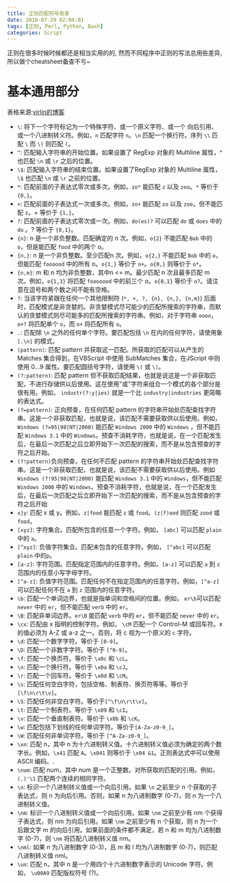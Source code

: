 ```yaml
---
title: 正则匹配符号收录
date: 2018-07-29 02:04:01
tags: [正则, Perl, Python, Bash]
categories: Script
---
```


正则在很多时候时候都还是相当实用的的, 然而不同程序中正则的写法总用些差异, 所以做个cheatsheet备查不亏~

<!-- more -->

# 基本通用部分

表格来源:[yirlin的博客](http://www.cnblogs.com/yirlin/archive/2006/04/12/373222.html)

- `\`: 将下一个字符标记为一个特殊字符、或一个原义字符、或一个 向后引用、或一个八进制转义符。例如，`n` 匹配字符 `n`。`\n` 匹配一个换行符。序列 `\\` 匹配 `\` 而 `\(` 则匹配 `(`。
- `^`: 匹配输入字符串的开始位置。如果设置了 RegExp 对象的 Multiline 属性，^ 也匹配 `\n` 或 `\r` 之后的位置。
- `\$`: 匹配输入字符串的结束位置。如果设置了RegExp 对象的 Multiline 属性，`\$` 也匹配 `\n` 或 `\r` 之前的位置。
- `*`: 匹配前面的子表达式零次或多次。例如，`zo*` 能匹配 `z` 以及 `zoo`。`*` 等价于`{0,}`。
- `+`: 匹配前面的子表达式一次或多次。例如，`zo+` 能匹配 `zo` 以及 `zoo`，但不能匹配 `z`。+ 等价于 `{1,}`。
- `?`: 匹配前面的子表达式零次或一次。例如，`do(es)?` 可以匹配 `do` 或 `does` 中的`do` 。? 等价于 `{0,1}`。
- `{n}`: n 是一个非负整数。匹配确定的 n 次。例如，`o{2}` 不能匹配 `Bob` 中的 `o`，但是能匹配 `food` 中的两个 o。
- `{n,}`: n 是一个非负整数。至少匹配n 次。例如，`o{2,}` 不能匹配 `Bob` 中的 `o`，但能匹配 `foooood` 中的所有 o。`o{1,}` 等价于 `o+`。`o{0,}` 则等价于 `o*`。
- `{n,m}`: m 和 n 均为非负整数，其中n <= m。最少匹配 n 次且最多匹配 m 次。例如，`o{1,3}` 将匹配 `fooooood` 中的前三个 o。`o{0,1}` 等价于 `o?`。请注意在逗号和两个数之间不能有空格。
- `?`: 当该字符紧跟在任何一个其他限制符 (`*, +, ?, {n}, {n,}, {n,m}`) 后面时，匹配模式是非贪婪的。非贪婪模式尽可能少的匹配所搜索的字符串，而默认的贪婪模式则尽可能多的匹配所搜索的字符串。例如，对于字符串 `oooo`，`o+?` 将匹配单个 `o`，而 `o+` 将匹配所有 `o`。
- `.`: 匹配除 `\n` 之外的任何单个字符。要匹配包括 `\n` 在内的任何字符，请使用象 `[.\n]` 的模式。
- `(pattern)`: 匹配 pattern 并获取这一匹配。所获取的匹配可以从产生的 Matches 集合得到，在VBScript 中使用 SubMatches 集合，在JScript 中则使用 $0…$9 属性。要匹配圆括号字符，请使用 `\(` 或 `\)`。
- `(?:pattern)`: 匹配 pattern 但不获取匹配结果，也就是说这是一个非获取匹配，不进行存储供以后使用。这在使用"或"字符来组合一个模式的各个部分是很有用。例如， `industr(?:y|ies)` 就是一个比 `industry|industries` 更简略的表达式。
- `(?=pattern)`: 正向预查，在任何匹配 pattern 的字符串开始处匹配查找字符串。这是一个非获取匹配，也就是说，该匹配不需要获取供以后使用。例如，`Windows (?=95|98|NT|2000)` 能匹配 `Windows 2000` 中的 `Windows` ，但不能匹配 `Windows 3.1` 中的 `Windows`。预查不消耗字符，也就是说，在一个匹配发生后，在最后一次匹配之后立即开始下一次匹配的搜索，而不是从包含预查的字符之后开始。
- `(?!pattern)`负向预查，在任何不匹配 pattern 的字符串开始处匹配查找字符串。这是一个非获取匹配，也就是说，该匹配不需要获取供以后使用。例如`Windows (?!95|98|NT|2000)` 能匹配 `Windows 3.1` 中的 `Windows`，但不能匹配 `Windows 2000` 中的 `Windows`。预查不消耗字符，也就是说，在一个匹配发生后，在最后一次匹配之后立即开始下一次匹配的搜索，而不是从包含预查的字符之后开始
- `x|y`: 匹配 x 或 y。例如，`z|food` 能匹配 `z` 或 `food`。`(z|f)ood` 则匹配 `zood` 或 `food`。
- `[xyz]`: 字符集合。匹配所包含的任意一个字符。例如， `[abc]` 可以匹配 `plain` 中的 `a`。
- `[^xyz]`: 负值字符集合。匹配未包含的任意字符。例如， `[^abc]` 可以匹配 `plain` 中的`p`。
- `[a-z]`: 字符范围。匹配指定范围内的任意字符。例如，`[a-z]` 可以匹配 `a` 到 `z` 范围内的任意小写字母字符。
- `[^a-z]`: 负值字符范围。匹配任何不在指定范围内的任意字符。例如，`[^a-z]` 可以匹配任何不在 `a` 到 `z` 范围内的任意字符。
- `\b`: 匹配一个单词边界，也就是指单词和空格间的位置。例如， `er\b`可以匹配`never` 中的 `er`，但不能匹配 `verb` 中的 `er`。
- `\B`: 匹配非单词边界。`er\B` 能匹配 `verb` 中的 `er`，但不能匹配 `never` 中的 `er`。
- `\cx`: 匹配由 x 指明的控制字符。例如， `\cM` 匹配一个 Control-M 或回车符。x 的值必须为 A-Z 或 a-z 之一。否则，将 c 视为一个原义的 `c` 字符。
- `\d`: 匹配一个数字字符。等价于 `[0-9]`。
- `\D`: 匹配一个非数字字符。等价于 `[^0-9]`。
- `\f`: 匹配一个换页符。等价于 `\x0c` 和 `\cL`。
- `\n`: 匹配一个换行符。等价于 `\x0a` 和 `\cJ`。
- `\r`: 匹配一个回车符。等价于 `\x0d` 和 `\cM`。
- `\s`: 匹配任何空白字符，包括空格、制表符、换页符等等。等价于 `[\f\n\r\t\v]`。
- `\S`: 匹配任何非空白字符。等价于`[^\f\n\r\t\v]`。
- `\t`: 匹配一个制表符。等价于 `\x09` 和 `\cI`。
- `\v`: 匹配一个垂直制表符。等价于 `\x0b` 和 `\cK`。
- `\w`: 匹配包括下划线的任何单词字符。等价于`[A-Za-z0-9_]`。
- `\W`: 匹配任何非单词字符。等价于 `[^A-Za-z0-9_]`。
- `\xn`: 匹配 n，其中 n 为十六进制转义值。十六进制转义值必须为确定的两个数字长。例如，`\x41` 匹配 `A`。`\x041` 则等价于 `\x04 &1`。正则表达式中可以使用 ASCII 编码。.
- `\num`: 匹配 num，其中 num 是一个正整数。对所获取的匹配的引用。例如，`(.)'\1` 匹配两个连续的相同字符。
- `\n`: 标识一个八进制转义值或一个向后引用。如果 `\n` 之前至少 n 个获取的子表达式，则 n 为向后引用。否则，如果 n 为八进制数字 (0-7)，则 n 为一个八进制转义值。
- `\nm`: 标识一个八进制转义值或一个向后引用。如果 `\nm` 之前至少有 nm 个获得子表达式，则 nm 为向后引用。如果 `\nm` 之前至少有 n 个获取，则 n 为一个后跟文字 m 的向后引用。如果前面的条件都不满足，若 n 和 m 均为八进制数字 (0-7)，则 `\nm` 将匹配八进制转义值 nm。
- `\nml`: 如果 n 为八进制数字 (0-3)，且 m 和 l 均为八进制数字 (0-7)，则匹配八进制转义值 nml。
- `\un`: 匹配 n，其中 n 是一个用四个十六进制数字表示的 Unicode 字符。例如， `\u00A9` 匹配版权符号 (?)。